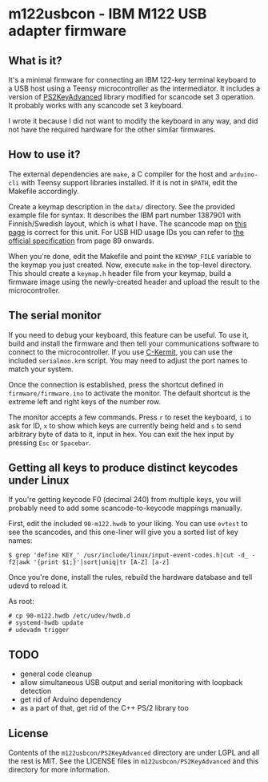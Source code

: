 # m122usbcon - IBM M122 USB adapter firmware

## What is it?

It's a minimal firmware for connecting an IBM 122-key terminal keyboard to a USB host using a Teensy microcontroller as the intermediator. It includes a version of [PS2KeyAdvanced](https://github.com/techpaul/PS2KeyAdvanced.git) library modified for scancode set 3 operation. It probably works with any scancode set 3 keyboard.

I wrote it because I did not want to modify the keyboard in any way, and did not have the required hardware for the other similar firmwares.

## How to use it?

The external dependencies are `make`, a C compiler for the host and `arduino-cli` with Teensy support libraries installed. If it is not in `$PATH`, edit the Makefile accordingly.

Create a keymap description in the `data/` directory. See the provided example file for syntax. It describes the IBM part number 1387901 with Finnish/Swedish layout, which is what I have. The scancode map on [this page](https://www.seasip.info/VintagePC/ibm_1390876.html) is correct for this unit. For USB HID usage IDs you can refer to [the official specification](https://usb.org/sites/default/files/hut1_5.pdf) from page 89 onwards.

When you're done, edit the Makefile and point the `KEYMAP_FILE` variable to the keymap you just created. Now, execute `make` in the top-level directory. This should create a `keymap.h` header file from your keymap, build a firmware image using the newly-created header and upload the result to the microcontroller.

## The serial monitor

If you need to debug your keyboard, this feature can be useful. To use it, build and install the firmware and then tell your communications software to connect to the microcontroller. If you use [C-Kermit](https://www.kermitproject.org/), you can use the included `serialmon.krm` script. You may need to adjust the port names to match your system.

Once the connection is established, press the shortcut defined in `firmware/firmware.ino` to activate the monitor. The default shortcut is the extreme left and right keys of the number row.

The monitor accepts a few commands. Press `r` to reset the keyboard, `i` to ask for ID, `x` to show which keys are currently being held and `s` to send arbitrary byte of data to it, input in hex. You can exit the hex input by pressing `Esc` or `Spacebar`.

## Getting all keys to produce distinct keycodes under Linux

If you're getting keycode F0 (decimal 240) from multiple keys, you will probably need to add some scancode-to-keycode mappings manually.

First, edit the included  `90-m122.hwdb` to your liking. You can use `evtest` to see the scancodes, and this one-liner will give you a sorted list of key names:

```
$ grep 'define KEY_' /usr/include/linux/input-event-codes.h|cut -d_ -f2|awk '{print $1;}'|sort|uniq|tr [A-Z] [a-z]
```

Once you're done, install the rules, rebuild the hardware database and tell udevd to reload it.

As root:
```
# cp 90-m122.hwdb /etc/udev/hwdb.d
# systemd-hwdb update
# udevadm trigger
```

## TODO

- general code cleanup
- allow simultaneous USB output and serial monitoring with loopback detection
- get rid of Arduino dependency
- as a part of that, get rid of the C++ PS/2 library too

## License

Contents of the `m122usbcon/PS2KeyAdvanced` directory are under LGPL and all the rest is MIT. See the LICENSE files in `m122usbcon/PS2KeyAdvanced` and this directory for more information.

